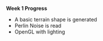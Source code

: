 **Week 1 Progress**
- A basic terrain shape is generated
- Perlin Noise is read
- OpenGL with lighting

